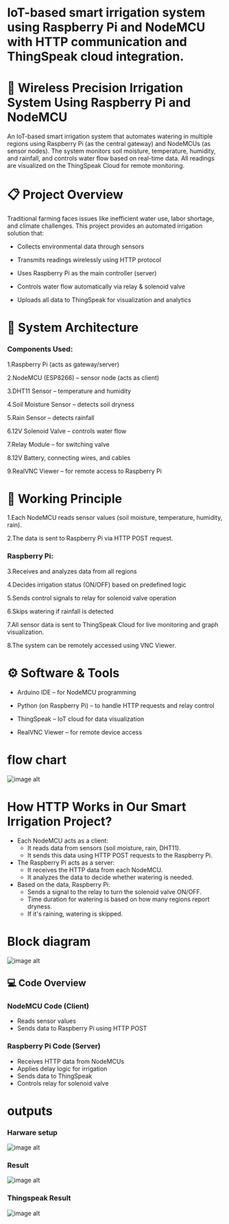 # IoT-based smart irrigation system using Raspberry Pi and NodeMCU with HTTP communication and ThingSpeak cloud integration.
# 🌱 Wireless Precision Irrigation System Using Raspberry Pi and NodeMCU

An IoT-based smart irrigation system that automates watering in multiple regions using Raspberry Pi (as the central gateway) and NodeMCUs (as sensor nodes). The system monitors soil moisture, temperature, humidity, and rainfall, and controls water flow based on real-time data. All readings are visualized on the ThingSpeak Cloud for remote monitoring.

# 📋 Project Overview

Traditional farming faces issues like inefficient water use, labor shortage, and climate challenges.
This project provides an automated irrigation solution that:

- Collects environmental data through sensors

- Transmits readings wirelessly using HTTP protocol

- Uses Raspberry Pi as the main controller (server)

- Controls water flow automatically via relay & solenoid valve

- Uploads all data to ThingSpeak for visualization and analytics

# 🧠 System Architecture
### Components Used:

1.Raspberry Pi (acts as gateway/server)

2.NodeMCU (ESP8266) – sensor node (acts as client)

3.DHT11 Sensor – temperature and humidity

4.Soil Moisture Sensor – detects soil dryness

5.Rain Sensor – detects rainfall

6.12V Solenoid Valve – controls water flow

7.Relay Module – for switching valve

8.12V Battery, connecting wires, and cables

9.RealVNC Viewer – for remote access to Raspberry Pi

# 🔗 Working Principle

1.Each NodeMCU reads sensor values (soil moisture, temperature, humidity, rain).

2.The data is sent to Raspberry Pi via HTTP POST request.

### Raspberry Pi:

3.Receives and analyzes data from all regions

4.Decides irrigation status (ON/OFF) based on predefined logic

5.Sends control signals to relay for solenoid valve operation

6.Skips watering if rainfall is detected

7.All sensor data is sent to ThingSpeak Cloud for live monitoring and graph visualization.

8.The system can be remotely accessed using VNC Viewer.

# ⚙️ Software & Tools

- Arduino IDE – for NodeMCU programming

- Python (on Raspberry Pi) – to handle HTTP requests and relay control

- ThingSpeak – IoT cloud for data visualization

- RealVNC Viewer – for remote device access

# flow chart
![image alt](https://github.com/SatishBabuKukkapalli/wireless-precision-irrigation-system/blob/086e42737907e387193919f5cc1a63347c44a978/fc.jpg)

# How HTTP Works in Our Smart Irrigation Project?
- Each NodeMCU acts as a client:
  - It reads data from sensors (soil moisture, rain, DHT11).
  - It sends this data using HTTP POST requests to the Raspberry Pi.
- The Raspberry Pi acts as a server:
  - It receives the HTTP data from each NodeMCU.
  - It analyzes the data to decide whether watering is needed.
- Based on the data, Raspberry Pi:
  - Sends a signal to the relay to turn the solenoid valve ON/OFF.
  - Time duration for watering is based on how many regions report dryness.
  - If it's raining, watering is skipped.

# Block diagram
![image alt](https://github.com/SatishBabuKukkapalli/wireless-precision-irrigation-system/blob/c15397e994567fa85ce03bf4769a1e80be0399e7/proposed%20system.jpg)

## 💻 Code Overview

### NodeMCU Code (Client)
- Reads sensor values
- Sends data to Raspberry Pi using HTTP POST

### Raspberry Pi Code (Server)
- Receives HTTP data from NodeMCUs
- Applies delay logic for irrigation
- Sends data to ThingSpeak
- Controls relay for solenoid valve

# outputs
### Harware setup
![image alt](https://github.com/SatishBabuKukkapalli/wireless-precision-irrigation-system/blob/df12e9836b373d9c419a6a19dc1c395e34fb5de2/hardware%20setup.jpg)
### Result
![image alt](https://github.com/SatishBabuKukkapalli/wireless-precision-irrigation-system/blob/e28a25ead06230abe7663c94bf5478266f5bd76f/result.jpg)
###   Thingspeak Result
![image alt](https://github.com/SatishBabuKukkapalli/wireless-precision-irrigation-system/blob/2dde975a02e6149c6d7be1bb1d8448b11f339694/thingspeak%20result.png)

